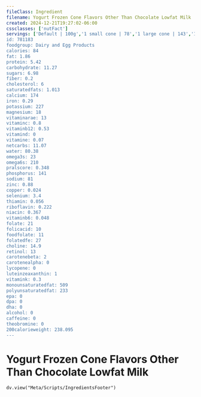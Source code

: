 ```yaml
---
fileClass: Ingredient
filename: Yogurt Frozen Cone Flavors Other Than Chocolate Lowfat Milk
created: 2024-12-21T19:27:02-06:00
cssclasses: ['nutFact']
servings: ['Default | 100g','1 small cone | 78','1 large cone | 143','1 mcdonald's cone | 118','1 medium cone | 118']
id: 781183
foodgroup: Dairy and Egg Products 
calories: 84
fat: 1.86
protein: 5.42
carbohydrate: 11.27
sugars: 6.98
fiber: 0.2
cholesterol: 6
saturatedfats: 1.013
calcium: 174
iron: 0.29
potassium: 227
magnesium: 18
vitaminarae: 13
vitaminc: 0.8
vitaminb12: 0.53
vitamind: 0
vitamine: 0.07
netcarbs: 11.07
water: 80.38
omega3s: 23
omega6s: 210
pralscore: 0.348
phosphorus: 141
sodium: 81
zinc: 0.88
copper: 0.024
selenium: 3.4
thiamin: 0.056
riboflavin: 0.222
niacin: 0.367
vitaminb6: 0.048
folate: 21
folicacid: 10
foodfolate: 11
folatedfe: 27
choline: 14.9
retinol: 13
carotenebeta: 2
carotenealpha: 0
lycopene: 0
luteinzeaxanthin: 1
vitamink: 0.3
monounsaturatedfat: 509
polyunsaturatedfat: 233
epa: 0
dpa: 0
dha: 0
alcohol: 0
caffeine: 0
theobromine: 0
200calorieweight: 238.095
---
```


# Yogurt Frozen Cone Flavors Other Than Chocolate Lowfat Milk

```dataviewjs
dv.view("Meta/Scripts/IngredientsFooter")
```